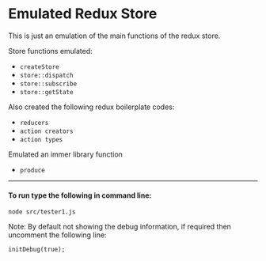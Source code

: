 # Emulated Redux Store

This is just an emulation of the main functions of the redux store.

Store functions emulated:

- `createStore`
- `store::dispatch`
- `store::subscribe`
- `store::getState`

Also created the following redux boilerplate codes:

- `reducers`
- `action creators`
- `action types`

Emulated an immer library function

- `produce`

---

#### To run type the following in command line:

```
node src/tester1.js
```

Note: By default not showing the debug information, if required then uncomment the following line:

```
initDebug(true);
```
